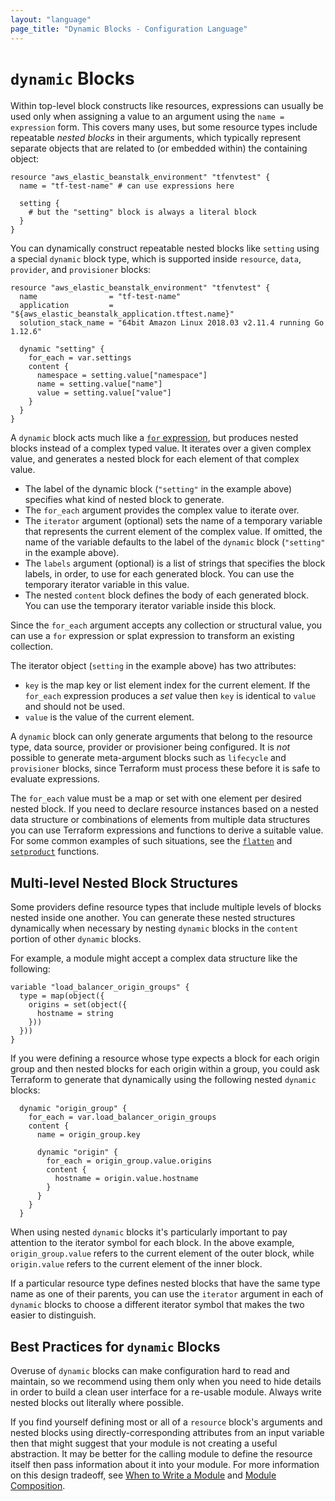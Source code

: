 ```yaml
---
layout: "language"
page_title: "Dynamic Blocks - Configuration Language"
---
```



# `dynamic` Blocks

Within top-level block constructs like resources, expressions can usually be
used only when assigning a value to an argument using the `name = expression`
form. This covers many uses, but some resource types include repeatable _nested
blocks_ in their arguments, which typically represent separate objects that
are related to (or embedded within) the containing object:

```hcl
resource "aws_elastic_beanstalk_environment" "tfenvtest" {
  name = "tf-test-name" # can use expressions here

  setting {
    # but the "setting" block is always a literal block
  }
}
```

You can dynamically construct repeatable nested blocks like `setting` using a
special `dynamic` block type, which is supported inside `resource`, `data`,
`provider`, and `provisioner` blocks:

```hcl
resource "aws_elastic_beanstalk_environment" "tfenvtest" {
  name                = "tf-test-name"
  application         = "${aws_elastic_beanstalk_application.tftest.name}"
  solution_stack_name = "64bit Amazon Linux 2018.03 v2.11.4 running Go 1.12.6"

  dynamic "setting" {
    for_each = var.settings
    content {
      namespace = setting.value["namespace"]
      name = setting.value["name"]
      value = setting.value["value"]
    }
  }
}
```

A `dynamic` block acts much like a [`for` expression](for.html), but produces
nested blocks instead of a complex typed value. It iterates over a given
complex value, and generates a nested block for each element of that complex
value.

- The label of the dynamic block (`"setting"` in the example above) specifies
  what kind of nested block to generate.
- The `for_each` argument provides the complex value to iterate over.
- The `iterator` argument (optional) sets the name of a temporary variable
  that represents the current element of the complex value. If omitted, the name
  of the variable defaults to the label of the `dynamic` block (`"setting"` in
  the example above).
- The `labels` argument (optional) is a list of strings that specifies the block
  labels, in order, to use for each generated block. You can use the temporary
  iterator variable in this value.
- The nested `content` block defines the body of each generated block. You can
  use the temporary iterator variable inside this block.

Since the `for_each` argument accepts any collection or structural value,
you can use a `for` expression or splat expression to transform an existing
collection.

The iterator object (`setting` in the example above) has two attributes:

* `key` is the map key or list element index for the current element. If the
  `for_each` expression produces a _set_ value then `key` is identical to
  `value` and should not be used.
* `value` is the value of the current element.

A `dynamic` block can only generate arguments that belong to the resource type,
data source, provider or provisioner being configured. It is _not_ possible
to generate meta-argument blocks such as `lifecycle` and `provisioner`
blocks, since Terraform must process these before it is safe to evaluate
expressions.

The `for_each` value must be a map or set with one element per desired
nested block. If you need to declare resource instances based on a nested
data structure or combinations of elements from multiple data structures you
can use Terraform expressions and functions to derive a suitable value.
For some common examples of such situations, see the
[`flatten`](/docs/configuration/functions/flatten.html)
and
[`setproduct`](/docs/configuration/functions/setproduct.html)
functions.

## Multi-level Nested Block Structures

Some providers define resource types that include multiple levels of blocks
nested inside one another. You can generate these nested structures dynamically
when necessary by nesting `dynamic` blocks in the `content` portion of other
`dynamic` blocks.

For example, a module might accept a complex data structure like the following:

```hcl
variable "load_balancer_origin_groups" {
  type = map(object({
    origins = set(object({
      hostname = string
    }))
  }))
}
```

If you were defining a resource whose type expects a block for each origin
group and then nested blocks for each origin within a group, you could ask
Terraform to generate that dynamically using the following nested `dynamic`
blocks:

```hcl
  dynamic "origin_group" {
    for_each = var.load_balancer_origin_groups
    content {
      name = origin_group.key

      dynamic "origin" {
        for_each = origin_group.value.origins
        content {
          hostname = origin.value.hostname
        }
      }
    }
  }
```

When using nested `dynamic` blocks it's particularly important to pay attention
to the iterator symbol for each block. In the above example,
`origin_group.value` refers to the current element of the outer block, while
`origin.value` refers to the current element of the inner block.

If a particular resource type defines nested blocks that have the same type
name as one of their parents, you can use the `iterator` argument in each of
`dynamic` blocks to choose a different iterator symbol that makes the two
easier to distinguish.

## Best Practices for `dynamic` Blocks

Overuse of `dynamic` blocks can make configuration hard to read and maintain, so
we recommend using them only when you need to hide details in order to build a
clean user interface for a re-usable module. Always write nested blocks out
literally where possible.

If you find yourself defining most or all of a `resource` block's arguments and
nested blocks using directly-corresponding attributes from an input variable
then that might suggest that your module is not creating a useful abstraction.
It may be better for the calling module to define the resource itself then
pass information about it into your module. For more information on this design
tradeoff, see [When to Write a Module](/docs/modules/#when-to-write-a-module)
and [Module Composition](/docs/modules/composition.html).
